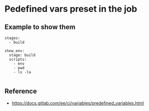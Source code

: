 # Pedefined vars preset in the job 

## Example to show them 

```
stages:
  - build 
  
show_env:
  stage: build 
  scripts:
    - env 
    - pwd 
    - ls -la


```



## Reference 

  * https://docs.gitlab.com/ee/ci/variables/predefined_variables.html
